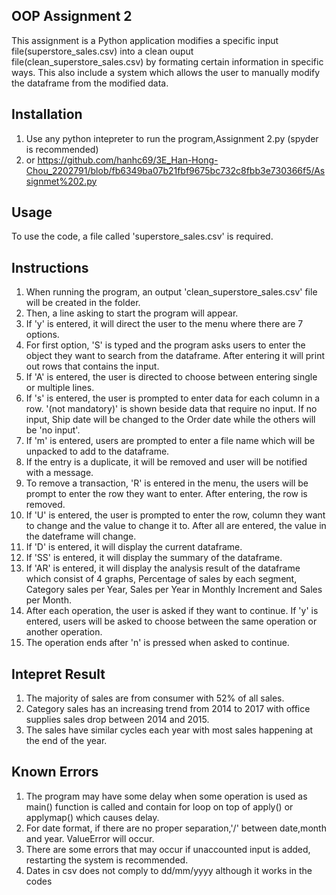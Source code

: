 ## OOP Assignment 2

This assignment is a Python application modifies a specific input file(superstore_sales.csv) into a clean ouput file(clean_superstore_sales.csv) by formating certain information in specific ways. This also include a system which allows the user to manually modify the dataframe from the modified data.

## Installation
1. Use any python intepreter to run the program,Assignment 2.py (spyder is recommended)
2. or https://github.com/hanhc69/3E_Han-Hong-Chou_2202791/blob/fb6349ba07b21fbf9675bc732c8fbb3e730366f5/Assignmet%202.py

## Usage
To use the code, a file called 'superstore_sales.csv' is required.

## Instructions
1. When running the program, an output 'clean_superstore_sales.csv' file will be created in the folder.
2. Then, a line asking to start the program will appear.
3. If 'y' is entered, it will direct the user to the menu where there are 7 options.
4. For first option, 'S' is typed and the program asks users to enter the object they want to search from the dataframe. After entering it will print out rows that contains the input.
5. If 'A' is entered, the user is directed to choose between entering single or multiple lines.
6. If 's' is entered, the user is prompted to enter data for each column in a row. '(not mandatory)' is shown beside data that require no input. If no input, Ship date will be changed to the Order date while the others will be 'no input'.
7. If 'm' is entered, users are prompted to enter a file name which will be unpacked to add to the dataframe.
8. If the entry is a duplicate, it will be removed and user will be notified with a message.
9. To remove a transaction, 'R' is entered in the menu, the users will be prompt to enter the row they want to enter. After entering, the row is removed.
10. If 'U' is entered, the user is prompted to enter the row, column they want to change and the value to change it to. After all are entered, the value in the dateframe will change.
11. If 'D' is entered, it will display the current dataframe.
12. If 'SS' is entered, it will display the summary of the dataframe.
13. If 'AR' is entered, it will display the analysis result of the dataframe which consist of 4 graphs, Percentage of sales by each segment, Category sales per Year, Sales per Year in Monthly Increment and Sales per Month.
14.  After each operation, the user is asked if they want to continue. If 'y' is entered, users will be asked to choose between the same operation or another operation.
15.  The operation ends after 'n' is pressed when asked to continue.
## Intepret Result
1.	The majority of sales are from consumer with 52% of all sales.
2.	Category sales has an increasing trend from 2014 to 2017 with office supplies sales drop between 2014 and 2015.
3.	The sales have similar cycles each year with most sales happening at the end of the year.

## Known Errors
1. The program may have some delay when some operation is used as main() function is called and contain for loop on top of apply() or applymap() which causes delay.
2. For date format, if there are no proper separation,'/' between date,month and year. ValueError will occur.
3. There are some errors that may occur if unaccounted input is added, restarting the system is recommended.
4. Dates in csv does not comply to dd/mm/yyyy although it works in the codes


